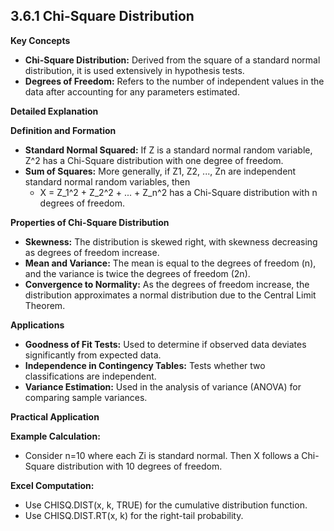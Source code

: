 ## 3.6.1 Chi-Square Distribution

**Key Concepts**

* **Chi-Square Distribution:** Derived from the square of a standard normal distribution, it is used extensively in hypothesis tests.
* **Degrees of Freedom:** Refers to the number of independent values in the data after accounting for any parameters estimated.

**Detailed Explanation**

**Definition and Formation**

* **Standard Normal Squared:** If Z is a standard normal random variable, Z^2 has a Chi-Square distribution with one degree of freedom.
* **Sum of Squares:** More generally, if Z1, Z2, ..., Zn are independent standard normal random variables, then 
    * X = Z_1^2 + Z_2^2 + ... + Z_n^2 
    has a Chi-Square distribution with n degrees of freedom.

**Properties of Chi-Square Distribution**

* **Skewness:** The distribution is skewed right, with skewness decreasing as degrees of freedom increase.
* **Mean and Variance:** The mean is equal to the degrees of freedom (n), and the variance is twice the degrees of freedom (2n).
* **Convergence to Normality:** As the degrees of freedom increase, the distribution approximates a normal distribution due to the Central Limit Theorem.

**Applications**

* **Goodness of Fit Tests:** Used to determine if observed data deviates significantly from expected data.
* **Independence in Contingency Tables:** Tests whether two classifications are independent.
* **Variance Estimation:** Used in the analysis of variance (ANOVA) for comparing sample variances.

**Practical Application**

**Example Calculation:**

* Consider n=10 where each Zi is standard normal. Then X follows a Chi-Square distribution with 10 degrees of freedom.

**Excel Computation:**

* Use CHISQ.DIST(x, k, TRUE) for the cumulative distribution function.
* Use CHISQ.DIST.RT(x, k) for the right-tail probability.
